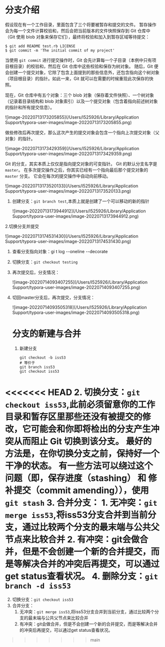 # 分支介绍

假设现在有一个工作目录，里面包含了三个将要被暂存和提交的文件。 暂存操作会为每一个文件计算校验和，然后会把当前版本的文件快照保存到 Git 仓库中（Git 使用 blob 对象来保存它们），最终将校验和加入到暂存区域等待提交：

```console
$ git add README test.rb LICENSE
$ git commit -m 'The initial commit of my project'
```

当使用 `git commit` 进行提交操作时，Git 会先计算每一个子目录（本例中只有项目根目录）的校验和，然后在 Git 仓库中这些校验和保存为树对象。 随后，Git 便会创建一个提交对象，它除了包含上面提到的那些信息外，还包含指向这个树对象（项目根目录）的指针。如此一来，Git 就可以在需要的时候重现此次保存的快照。

现在，Git 仓库中有五个对象：三个 blob 对象（保存着文件快照）、一个树对象（记录着目录结构和 blob 对象索引）以及一个提交对象（包含着指向前述树对象的指针和所有提交信息）。

![image-20220713173205855](/Users/I525926/Library/Application Support/typora-user-images/image-20220713173205855.png)

做些修改后再次提交，那么这次产生的提交对象会包含一个指向上次提交对象（父对象）的指针。

![image-20220713173429359](/Users/I525926/Library/Application Support/typora-user-images/image-20220713173429359.png)

Git 的分支，其实本质上仅仅是指向提交对象的可变指针。 Git 的默认分支名字是 `master`。 在多次提交操作之后，你其实已经有一个指向最后那个提交对象的 `master` 分支。 它会在每次的提交操作中自动向前移动。

![image-20220713173520133](/Users/I525926/Library/Application Support/typora-user-images/image-20220713173520133.png)

1. 创建分支：`git branch test`,本质上就是创建了一个可以移动的新的指针

   ![image-20220713173944912](/Users/I525926/Library/Application Support/typora-user-images/image-20220713173944912.png)

2.切换分支并提交

![image-20220713174531430](/Users/I525926/Library/Application Support/typora-user-images/image-20220713174531430.png)

 1. 查看分支指向对象：gi t log --oneline --decorate

 2. 切换分支：`git checkout testing`

 3. 再次提交后，分支情况：

    ![image-20220714093407255](/Users/I525926/Library/Application Support/typora-user-images/image-20220714093407255.png)

4. 切回master分支后，再次提交，分支情况：

   ![image-20220714093505318](/Users/I525926/Library/Application Support/typora-user-images/image-20220714093505318.png)

   # 分支的新建与合并

   1. 新建分支

      ```
      git checkout -b iss53
      # 等价于
      git branch iss53
      git checkout iss53
      ```

<<<<<<< HEAD
   2. 切换分支：`git checkout iss53`,此前必须留意你的工作目录和暂存区里那些还没有被提交的修改，它可能会和你即将检出的分支产生冲突从而阻止 Git 切换到该分支。 最好的方法是，在你切换分支之前，保持好一个干净的状态。 有一些方法可以绕过这个问题（即，保存进度（stashing） 和 修补提交（commit amending）），使用`git stash`
   3. 合并分支：
      1. 无冲突：`git merge iss53`,将iss53分支合并到当前分支，通过比较两个分支的最末端与公共父节点来比较合并
      2. 有冲突：git会做合并，但是不会创建一个新的合并提交，而是等解决合并的冲突后再提交，可以通过get status查看状况。
   4. 删除分支：`git branch -d iss53`
=======
   2. 切换分支：`git checkout iss53`
   3. 合并分支：
      1. 无冲突：`git merge iss53`,将iss53分支合并到当前分支，通过比较两个分支的最末端与公共父节点来比较合并
      2. 有冲突：git会做合并，但是不会创建一个新的合并提交，而是等解决合并的冲突后再提交，可以通过get status查看状况。
>>>>>>> main
